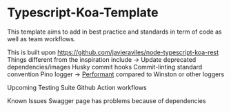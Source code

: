 # Typescript-Koa-Template

This template aims to add in best practice and standards in term of code as well as team workflows.

This is built upon https://github.com/javieraviles/node-typescript-koa-rest
Things different from the inspiration include -> 
  Update deprecated dependencies/images
  Husky commit hooks 
  Commit-linting standard convention
  Pino logger -> [Performant](https://github.com/pinojs/pino/blob/master/docs/benchmarks.md) compared to Winston or other loggers

Upcoming
  Testing Suite
  Github Action workflows
  
Known Issues
  Swagger page has problems because of dependencies
